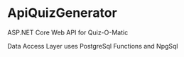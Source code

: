 # ApiQuizGenerator

ASP.NET Core Web API for Quiz-O-Matic 

Data Access Layer uses PostgreSql Functions and NpgSql
